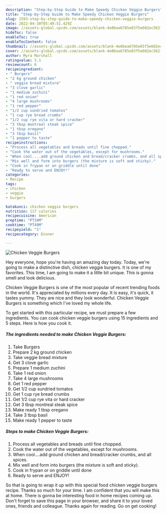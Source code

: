 ```yaml
---
description: "Step-by-Step Guide to Make Speedy Chicken Veggie Burgers"
title: "Step-by-Step Guide to Make Speedy Chicken Veggie Burgers"
slug: 1593-step-by-step-guide-to-make-speedy-chicken-veggie-burgers
date: 2022-04-30T05:49:51.429Z
image: //assets-global.cpcdn.com/assets/blank-4e0bea6785e03f5e602ec562f230caae08da540cada707380b4fe1bbebba43da.png
hideToc: false
enableToc: true
enableTocContent: false
thumbnail: //assets-global.cpcdn.com/assets/blank-4e0bea6785e03f5e602ec562f230caae08da540cada707380b4fe1bbebba43da.png
cover: //assets-global.cpcdn.com/assets/blank-4e0bea6785e03f5e602ec562f230caae08da540cada707380b4fe1bbebba43da.png
author: Myra Marshall
ratingvalue: 3.1
reviewcount: 6
recipeingredient:
- " Burgers"
- "2 kg ground chicken"
- " veggie bread mixture"
- "3 clove garlic"
- "1 medium zuchini"
- "1 red onion"
- "4 large mushrooms"
- "1 red pepper"
- "1/2 cup sundried tomatos"
- "1 cup rye bread crumbs"
- "1/2 cup rye vita or hard cracker"
- "3 tbsp montreal steak spice"
- "1 tbsp oregano"
- "3 tbsp basil"
- "1 pepper to taste"
recipeinstructions:
- "Process all vegetables and breads until fine chopped."
- "Cook the water out of the vegetables, except for mushrooms."
- "When cool....add ground chicken and bread/cracker crumbs, and all spices."
- "Mix well and form into burgers (the mixture is soft and sticky)."
- "Cook in frypan or on griddle until done"
- "Ready to serve and ENJOY!"
categories:
- Recipe
tags:
- chicken
- veggie
- burgers

katakunci: chicken veggie burgers 
nutrition: 117 calories
recipecuisine: American
preptime: "PT34M"
cooktime: "PT49M"
recipeyield: "1"
recipecategory: Dinner

---
```



![Chicken Veggie Burgers](//assets-global.cpcdn.com/assets/blank-4e0bea6785e03f5e602ec562f230caae08da540cada707380b4fe1bbebba43da.png)

Hey everyone, hope you're having an amazing day today. Today, we're going to make a distinctive dish, chicken veggie burgers. It is one of my favorites. This time, I am going to make it a little bit unique. This is gonna smell and look delicious.



Chicken Veggie Burgers is one of the most popular of recent trending foods in the world. It's appreciated by millions every day. It is easy, it's quick, it tastes yummy. They are nice and they look wonderful. Chicken Veggie Burgers is something which I've loved my whole life.


To get started with this particular recipe, we must prepare a few ingredients. You can cook chicken veggie burgers using 15 ingredients and 5 steps. Here is how you cook it.

<!--inarticleads1-->

##### The ingredients needed to make Chicken Veggie Burgers:

1. Take  Burgers
1. Prepare 2 kg ground chicken
1. Take  veggie bread mixture
1. Get 3 clove garlic
1. Prepare 1 medium zuchini
1. Take 1 red onion
1. Take 4 large mushrooms
1. Get 1 red pepper
1. Get 1/2 cup sundried tomatos
1. Get 1 cup rye bread crumbs
1. Get 1/2 cup rye vita or hard cracker
1. Get 3 tbsp montreal steak spice
1. Make ready 1 tbsp oregano
1. Take 3 tbsp basil
1. Make ready 1 pepper to taste




<!--inarticleads2-->

##### Steps to make Chicken Veggie Burgers:

1. Process all vegetables and breads until fine chopped.
1. Cook the water out of the vegetables, except for mushrooms.
1. When cool....add ground chicken and bread/cracker crumbs, and all spices.
1. Mix well and form into burgers (the mixture is soft and sticky).
1. Cook in frypan or on griddle until done
1. Ready to serve and ENJOY!



So that is going to wrap it up with this special food chicken veggie burgers recipe. Thanks so much for your time. I am confident that you will make this at home. There is gonna be interesting food in home recipes coming up. Don't forget to save this page in your browser, and share it to your loved ones, friends and colleague. Thanks again for reading. Go on get cooking!
